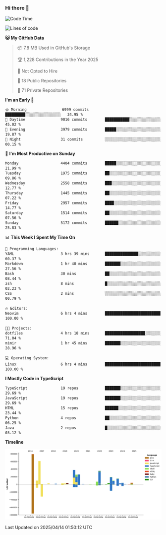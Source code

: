 ### Hi there 👋

<!--
**Clumsy-Coder/Clumsy-Coder** is a ✨ _special_ ✨ repository because its `README.md` (this file) appears on your GitHub profile.

Here are some ideas to get you started:

- 🔭 I’m currently working on ...
- 🌱 I’m currently learning ...
- 👯 I’m looking to collaborate on ...
- 🤔 I’m looking for help with ...
- 💬 Ask me about ...
- 📫 How to reach me: ...
- 😄 Pronouns: ...
- ⚡ Fun fact: ...
-->

<!-- anmol098/waka-readme-stats -->
<!--START_SECTION:waka-->
![Code Time](http://img.shields.io/badge/Code%20Time-1%2C240%20hrs%2053%20mins-blue)

![Lines of code](https://img.shields.io/badge/From%20Hello%20World%20I%27ve%20Written-3.5%20million%20lines%20of%20code-blue)

**🐱 My GitHub Data** 

> 📦 7.8 MB Used in GitHub's Storage 
 > 
> 🏆 1,228 Contributions in the Year 2025
 > 
> 🚫 Not Opted to Hire
 > 
> 📜 18 Public Repositories 
 > 
> 🔑 71 Private Repositories 
 > 
**I'm an Early 🐤** 

```text
🌞 Morning                6999 commits        █████████░░░░░░░░░░░░░░░░   34.95 % 
🌆 Daytime                9016 commits        ███████████░░░░░░░░░░░░░░   45.02 % 
🌃 Evening                3979 commits        █████░░░░░░░░░░░░░░░░░░░░   19.87 % 
🌙 Night                  31 commits          ░░░░░░░░░░░░░░░░░░░░░░░░░   00.15 % 
```
📅 **I'm Most Productive on Sunday** 

```text
Monday                   4404 commits        █████░░░░░░░░░░░░░░░░░░░░   21.99 % 
Tuesday                  1975 commits        ██░░░░░░░░░░░░░░░░░░░░░░░   09.86 % 
Wednesday                2558 commits        ███░░░░░░░░░░░░░░░░░░░░░░   12.77 % 
Thursday                 1445 commits        ██░░░░░░░░░░░░░░░░░░░░░░░   07.22 % 
Friday                   2957 commits        ████░░░░░░░░░░░░░░░░░░░░░   14.77 % 
Saturday                 1514 commits        ██░░░░░░░░░░░░░░░░░░░░░░░   07.56 % 
Sunday                   5172 commits        ██████░░░░░░░░░░░░░░░░░░░   25.83 % 
```


📊 **This Week I Spent My Time On** 

```text
💬 Programming Languages: 
YAML                     3 hrs 39 mins       ███████████████░░░░░░░░░░   60.37 % 
Markdown                 1 hr 40 mins        ███████░░░░░░░░░░░░░░░░░░   27.56 % 
Bash                     30 mins             ██░░░░░░░░░░░░░░░░░░░░░░░   08.44 % 
zsh                      8 mins              █░░░░░░░░░░░░░░░░░░░░░░░░   02.23 % 
CSS                      2 mins              ░░░░░░░░░░░░░░░░░░░░░░░░░   00.79 % 

🔥 Editors: 
Neovim                   6 hrs 4 mins        █████████████████████████   100.00 % 

🐱‍💻 Projects: 
dotfiles                 4 hrs 18 mins       ██████████████████░░░░░░░   71.04 % 
mimir                    1 hr 45 mins        ███████░░░░░░░░░░░░░░░░░░   28.96 % 

💻 Operating System: 
Linux                    6 hrs 4 mins        █████████████████████████   100.00 % 
```

**I Mostly Code in TypeScript** 

```text
TypeScript               19 repos            ███████░░░░░░░░░░░░░░░░░░   29.69 % 
JavaScript               19 repos            ███████░░░░░░░░░░░░░░░░░░   29.69 % 
HTML                     15 repos            ██████░░░░░░░░░░░░░░░░░░░   23.44 % 
Python                   4 repos             ██░░░░░░░░░░░░░░░░░░░░░░░   06.25 % 
Java                     2 repos             █░░░░░░░░░░░░░░░░░░░░░░░░   03.12 % 
```



**Timeline**

![Lines of Code chart](https://raw.githubusercontent.com/Clumsy-Coder/Clumsy-Coder/main/assets/bar_graph.png)


 Last Updated on 2025/04/14 01:50:12 UTC
<!--END_SECTION:waka-->
